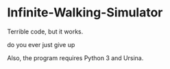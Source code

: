 # Infinite-Walking-Simulator
Terrible code, but it works.

do you ever just give up

Also, the program requires Python 3 and Ursina.
